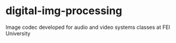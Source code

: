 # digital-img-processing
Image codec developed for audio and video systems classes at FEI University
